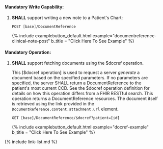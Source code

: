 
#### Mandatory Write Capability:

1. **SHALL** support writing a new note to a Patient's Chart:

   `POST [base]/DocumentReference`

   {% include examplebutton_default.html example="documentreference-clinical-note-post" b_title = "Click Here To See Example" %}

#### Mandatory Operation:

1. **SHALL** support fetching documents using the $docref operation.

    This [$docref operation] is used to request a server *generate* a document based on the specified parameters.  If no parameters are specified, the server SHALL return a DocumentReference to the patient's most current CCD.  See the $docref operation definition for details on how this operation differs from a FHIR RESTful search.  This operation returns a DocumentReference resources. The document itself is retrieved using the link provided in the `DocumentReference.content.attachment.url` element.

    `GET [base]/DocumentReference/$docref?patient=[id]`

   {% include examplebutton_default.html example="docref-example" b_title = "Click Here To See Example" %}

{% include link-list.md %}
